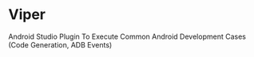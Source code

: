 # Viper
Android Studio Plugin To Execute Common Android Development Cases (Code Generation, ADB Events)
